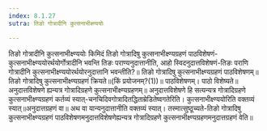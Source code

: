 ```yaml
---
index: 8.1.27
sutra: तिङो गोत्रादीनि कुत्सनाभीक्ष्ण्ययोः

---
```

तिङो गोत्रादीनि कुत्सनाभीक्ष्ण्ययोः किमिदं तिङो गोत्रादिषु कुत्सनाभीक्ष्ण्यग्रहणं पाठविशेषणं-कुत्सनाभीक्ष्ण्ययोरर्थयोर्गोत्रादीनि भवन्ति तिङः पराण्यनुदात्तानीति, आहो स्विदनुदात्तविशेषणं-तिङः पराणि गोत्रादीनि कुत्सनाभीक्ष्ण्ययोरर्थयोरनुदात्तानि भवन्तीति?॥ तिङो गोत्रादिषु कुत्सनाभीक्ष्ण्यग्रहणं पाठविशेषणम्॥ तिङो गोत्रादिषु कुत्सनाभीक्ष्ण्यग्रहणं क्रियते॥(किं प्रयोजनम्?(1))॥ पाठविशेषणम्। पाठो विशेष्यते॥ अनुदात्तविशेषणे ह्यन्यत्र गोत्रादिग्रहणे कुत्सनाभीक्ष्ण्यग्रहणम्॥ अनुदात्तविशेषणे हि सत्यन्यत्र गोत्रादिग्रहणे कुत्सनाभीक्ष्ण्यग्रहणं कर्तव्यं स्यात्-चनचिदिवगोत्रादितद्धिताम्रेडितेष्वगतेरिति। कुत्सनाभीक्ष्ण्ययोरिति वक्तव्यं स्यात्॥अनुदात्तग्रहणं वा॥ अथ वा यान्यनुदात्तानीति वक्तव्यं स्यात्। तस्मात्सुष्ठूच्यते-तिङो गोत्रादिषु कुत्सनाभीक्ष्ण्यग्रहणं पाठविशेषणमनुदात्तविशेषणेह्यन्यत्र गोत्रादिग्रहणे कुत्सनाभीक्ष्ण्यग्रहणमनुदात्तग्रहणं वेति॥